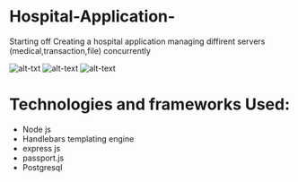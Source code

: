 # Hospital-Application-
Starting off Creating a hospital application managing diffirent servers (medical,transaction,file) concurrently

![alt-txt](https://seeklogo.com/images/N/nodejs-logo-FBE122E377-seeklogo.com.png)
![alt-text](https://encrypted-tbn0.gstatic.com/images?q=tbn:ANd9GcTnSFlHSt-wzUie8oWz7e1TowYf0rEewPH4zw&usqp=CAU)
![alt-text](https://encrypted-tbn0.gstatic.com/images?q=tbn:ANd9GcRPORgrlUhEVsUIayFGnk8sjiIYVWfqJQvVxg&usqp=CAU)

# Technologies and frameworks  Used:
- Node js
- Handlebars templating engine
- express js
- passport.js
- Postgresql

